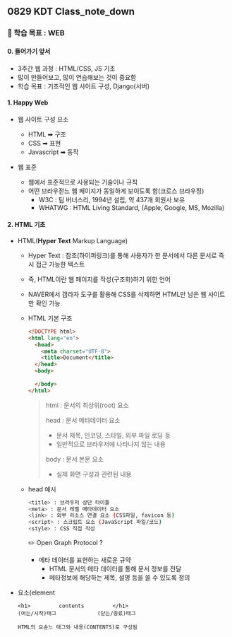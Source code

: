 ## 0829 KDT Class_note_down

### 🎯 학습 목표 : WEB

#### 0. 들어가기 앞서

- 3주간 웹 과정 : HTML/CSS,  JS 기초
- 많이 만들어보고, 많이 연습해보는 것이 중요함
- 학습 목표 : 기초적인 웹 사이트 구성, Django(서버)



#### 1. Happy Web

- 웹 사이트 구성 요소
  - HTML ➡ 구조
  - CSS ➡ 표현 
  - Javascript ➡ 동작

- 웹 표준
  - 웹에서 표준적으로 사용되는 기술이나 규칙
  - 어떤 브라우젇느 웹 페이지가 동일하게 보이도록 함(크로스 브라우징)
    - W3C : 팀 버너스리, 1994년 설립, 약 437개 회원사 보유
    - WHATWG : HTML Living Standard, (Apple, Google, MS, Mozilla)



#### 2. HTML 기초

- HTML(**Hyper Text** Markup Language)

  - Hyper Text : 참조(하이퍼링크)를 통해 사용자가 한 문서에서 다른 문서로 즉시 접근 가능한 텍스트

  - 즉, HTML이란 웹 페이지를 작성(구조화)하기 위한 언어

  - NAVER에서 갭라자 도구를 활용해 CSS를 삭제하면 HTML만 남은 웹 사이트만 확인 가능

  - HTML 기본 구조

    ```html
    <!DOCTYPE html>
    <html lang="en">
      <head>
        <meta charset="UTF-8">
        <title>Document</title>
      </head>
      <body>
        
      </body>
    </html>
    ```

    > html : 문서의 최상위(root) 요소
    >
    > head : 문서 메타데이터 요소
    >
    > - 문서 제목, 인코딩, 스타일, 외부 파일 로딩 등
    > - 일반적으로 브라우저에 나타나지 않는 내용
    >
    > body : 문서 본문 요소
    >
    > - 실제 화면 구성과 관련된 내용

  - head 예시

    ```bash
    <title> : 브라우저 상단 타이틀
    <meta> : 문서 레벨 메타데이터 요소
    <link> : 외부 리소스 연결 요소 (CSS파일, favicon 등)
    <script> : 스크립트 요소 (JavaScript 파일/코드)
    <style> : CSS 직접 작성
    ```

    ✏️ Open Graph Protocol ?

    - 메타 데이터를 표현하는 새로운 규약
      - HTML 문서의 메타 데이터를 통해 문서 정보를 전달
      - 메타정보에 해당하는 제목, 설명 등을 쓸 수 있도록 정의



- 요소(element

  ```HYTML
  <h1>         contents         </h1>
  (여는/시작)태그             (닫는/종료)태그
  
  HTML의 요손느 태그와 내용(CONTENTS)로 구성됨
  ```

  
